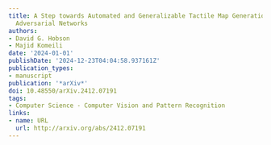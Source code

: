 ```yaml
---
title: A Step towards Automated and Generalizable Tactile Map Generation using Generative
  Adversarial Networks
authors:
- David G. Hobson
- Majid Komeili
date: '2024-01-01'
publishDate: '2024-12-23T04:04:58.937161Z'
publication_types:
- manuscript
publication: '*arXiv*'
doi: 10.48550/arXiv.2412.07191
tags:
- Computer Science - Computer Vision and Pattern Recognition
links:
- name: URL
  url: http://arxiv.org/abs/2412.07191
---
```

